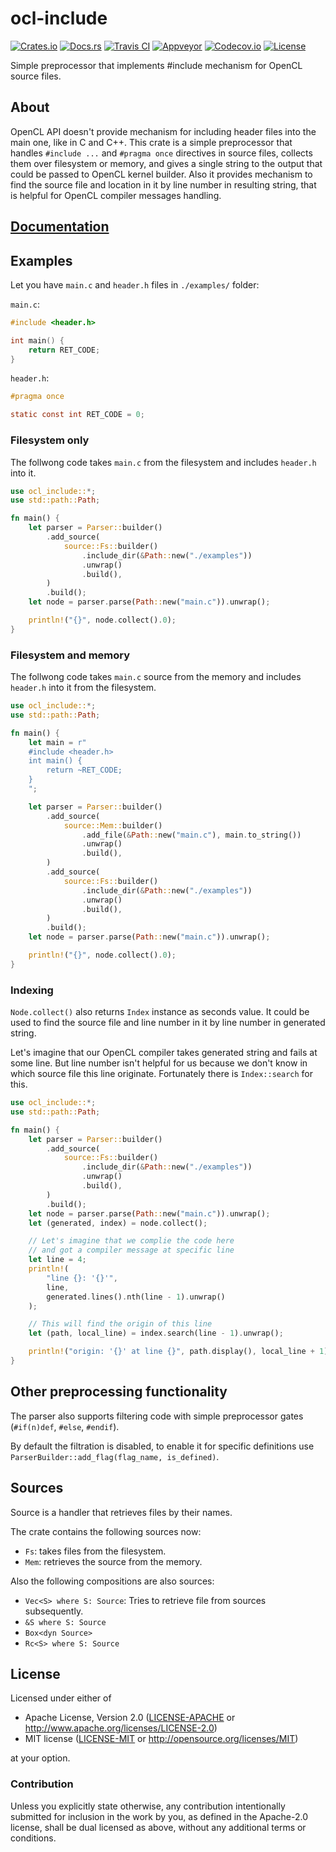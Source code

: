 # ocl-include

[![Crates.io][crates_badge]][crates]
[![Docs.rs][docs_badge]][docs]
[![Travis CI][travis_badge]][travis]
[![Appveyor][appveyor_badge]][appveyor]
[![Codecov.io][codecov_badge]][codecov]
[![License][license_badge]][license]

[crates_badge]: https://img.shields.io/crates/v/ocl-include.svg
[docs_badge]: https://docs.rs/ocl-include/badge.svg
[travis_badge]: https://api.travis-ci.org/agerasev/ocl-include.svg
[appveyor_badge]: https://ci.appveyor.com/api/projects/status/github/agerasev/ocl-include?branch=master&svg=true
[codecov_badge]: https://codecov.io/gh/agerasev/ocl-include/graphs/badge.svg
[license_badge]: https://img.shields.io/crates/l/ocl-include.svg

[crates]: https://crates.io/crates/ocl-include
[docs]: https://docs.rs/ocl-include
[travis]: https://travis-ci.org/agerasev/ocl-include
[appveyor]: https://ci.appveyor.com/project/agerasev/ocl-include
[codecov]: https://codecov.io/gh/agerasev/ocl-include
[license]: #license

Simple preprocessor that implements #include mechanism for OpenCL source files.

## About

OpenCL API doesn't provide mechanism for including header files into the main one, like in C and C++. This crate is a simple preprocessor that handles `#include ...` and `#pragma once` directives in source files, collects them over filesystem or memory, and gives a single string to the output that could be passed to OpenCL kernel builder. Also it provides mechanism to find the source file and location in it by line number in resulting string, that is helpful for OpenCL compiler messages handling.

## [Documentation](https://docs.rs/ocl-include)

## Examples

Let you have `main.c` and `header.h` files in `./examples/` folder:

`main.c`:
```c
#include <header.h>

int main() {
    return RET_CODE;
}
```

`header.h`:
```c
#pragma once

static const int RET_CODE = 0;
```

### Filesystem only

The follwong code takes `main.c` from the filesystem and includes `header.h` into it.

```rust
use ocl_include::*;
use std::path::Path;

fn main() {
    let parser = Parser::builder()
        .add_source(
            source::Fs::builder()
                .include_dir(&Path::new("./examples"))
                .unwrap()
                .build(),
        )
        .build();
    let node = parser.parse(Path::new("main.c")).unwrap();

    println!("{}", node.collect().0);
}
```

### Filesystem and memory

The follwong code takes `main.c` source from the memory and includes `header.h` into it from the filesystem.

```rust
use ocl_include::*;
use std::path::Path;

fn main() {
    let main = r"
    #include <header.h>
    int main() {
        return ~RET_CODE;
    }
    ";

    let parser = Parser::builder()
        .add_source(
            source::Mem::builder()
                .add_file(&Path::new("main.c"), main.to_string())
                .unwrap()
                .build(),
        )
        .add_source(
            source::Fs::builder()
                .include_dir(&Path::new("./examples"))
                .unwrap()
                .build(),
        )
        .build();
    let node = parser.parse(Path::new("main.c")).unwrap();

    println!("{}", node.collect().0);
}
```

### Indexing

`Node.collect()` also returns `Index` instance as seconds value. It could be used to find the source file and line number in it by line number in generated string.

Let's imagine that our OpenCL compiler takes generated string and fails at some line. But line number isn't helpful for us because we don't know in which source file this line originate. Fortunately there is `Index::search` for this.

```rust
use ocl_include::*;
use std::path::Path;

fn main() {
    let parser = Parser::builder()
        .add_source(
            source::Fs::builder()
                .include_dir(&Path::new("./examples"))
                .unwrap()
                .build(),
        )
        .build();
    let node = parser.parse(Path::new("main.c")).unwrap();
    let (generated, index) = node.collect();

    // Let's imagine that we complie the code here
    // and got a compiler message at specific line
    let line = 4;
    println!(
        "line {}: '{}'",
        line,
        generated.lines().nth(line - 1).unwrap()
    );

    // This will find the origin of this line
    let (path, local_line) = index.search(line - 1).unwrap();

    println!("origin: '{}' at line {}", path.display(), local_line + 1);
}
```

## Other preprocessing functionality 

The parser also supports filtering code with simple preprocessor gates (`#if(n)def`, `#else`, `#endif`).

By default the filtration is disabled, to enable it for specific definitions use `ParserBuilder::add_flag(flag_name, is_defined)`.

## Sources

Source is a handler that retrieves files by their names.

The crate contains the following sources now: 

+ `Fs`: takes files from the filesystem.
+ `Mem`: retrieves the source from the memory.

Also the following compositions are also sources:

+ `Vec<S> where S: Source`: Tries to retrieve file from sources subsequently.
+ `&S where S: Source`
+ `Box<dyn Source>`
+ `Rc<S> where S: Source`

## License

Licensed under either of

 * Apache License, Version 2.0 ([LICENSE-APACHE](LICENSE-APACHE) or http://www.apache.org/licenses/LICENSE-2.0)
 * MIT license ([LICENSE-MIT](LICENSE-MIT) or http://opensource.org/licenses/MIT)

at your option.

### Contribution

Unless you explicitly state otherwise, any contribution intentionally submitted
for inclusion in the work by you, as defined in the Apache-2.0 license, shall be dual licensed as above, without any
additional terms or conditions.
